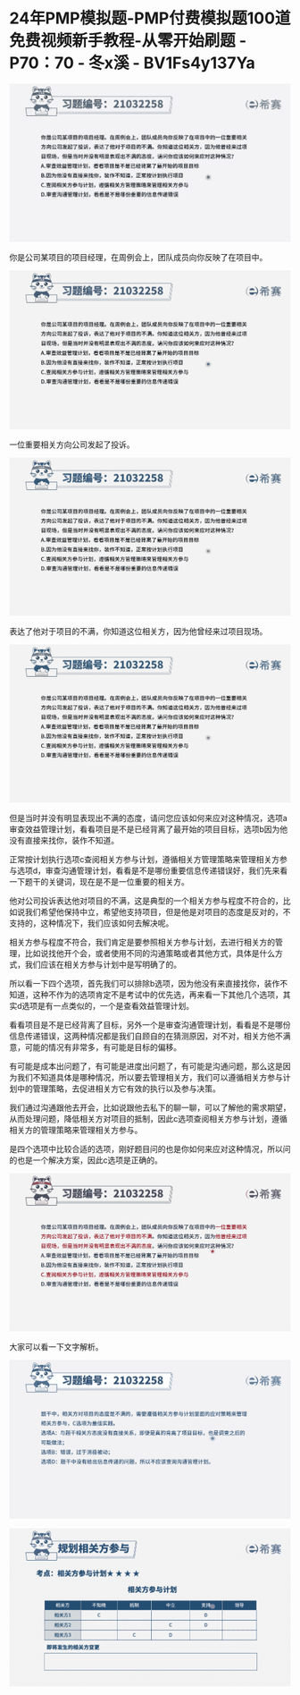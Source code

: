 # 24年PMP模拟题-PMP付费模拟题100道免费视频新手教程-从零开始刷题 - P70：70 - 冬x溪 - BV1Fs4y137Ya

![](img/e8d5c440a15b06c3ebf8b6aa8f665d84_0.png)

你是公司某项目的项目经理，在周例会上，团队成员向你反映了在项目中。

![](img/e8d5c440a15b06c3ebf8b6aa8f665d84_2.png)

一位重要相关方向公司发起了投诉。

![](img/e8d5c440a15b06c3ebf8b6aa8f665d84_4.png)

表达了他对于项目的不满，你知道这位相关方，因为他曾经来过项目现场。

![](img/e8d5c440a15b06c3ebf8b6aa8f665d84_6.png)

但是当时并没有明显表现出不满的态度，请问您应该如何来应对这种情况，选项a审查效益管理计划，看看项目是不是已经背离了最开始的项目目标，选项b因为他没有直接来找你，装作不知道。

正常按计划执行选项c查阅相关方参与计划，遵循相关方管理策略来管理相关方参与选项d，审查沟通管理计划，看看是不是哪份重要信息传递错误好，我们先来看一下题干的关键词，现在是不是一位重要的相关方。

他对公司投诉表达他对项目的不满，这是典型的一个相关方参与程度不符合的，比如说我们希望他保持中立，希望他支持项目，但是他是对项目的态度是反对的，不支持的，这种情况下，我们应该如何去解决呢。

相关方参与程度不符合，我们肯定是要参照相关方参与计划，去进行相关方的管理，比如说找他开个会，或者使用不同的沟通策略或者其他方式，具体是什么方式，我们应该在相关方参与计划中是写明确了的。

所以看一下四个选项，首先我们可以排除b选项，因为他没有来直接找你，装作不知道，这种不作为的选项肯定不是考试中的优先选，再来看一下其他几个选项，其实d选项是有一点类似的，一个是查看效益管理计划。

看看项目是不是已经背离了目标，另外一个是审查沟通管理计划，看看是不是哪份信息传递错误，这两种情况都是我们自顾自的在猜测原因，对不对，相关方他不满意，可能的情况有非常多，有可能是目标的偏移。

有可能是成本出问题了，有可能是进度出问题了，有可能是沟通问题，那么这是因为我们不知道具体是哪种情况，所以要去管理相关方，我们可以遵循相关方参与计划中的管理策略，去促进相关方它有效的执行以及参与决策。

我们通过沟通跟他去开会，比如说跟他去私下的聊一聊，可以了解他的需求期望，从而处理问题，降低相关方对项目的抵制，因此c选项查阅相关方参与计划，遵循相关方的管理策略来管理相关方参与。

是四个选项中比较合适的选项，刚好题目问的也是你如何来应对这种情况，所以问的也是一个解决方案，因此c选项是正确的。



![](img/e8d5c440a15b06c3ebf8b6aa8f665d84_8.png)

大家可以看一下文字解析。

![](img/e8d5c440a15b06c3ebf8b6aa8f665d84_10.png)

![](img/e8d5c440a15b06c3ebf8b6aa8f665d84_11.png)